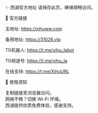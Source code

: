 ✨ 西湖官方地址
请保存此页，确保顺畅访问。

🔗 官方链接

主地址: https://xihuww.com

备用地址:  https://31026.vip

TG机器人: https://t.me/xihu_labot 

TG频道号: https://t.me/xihu_la 

在线支持: https://t.me/XihuURL


🔔 使用须知

复制链接至浏览器访问。  
网络不畅？切换 Wi-Fi 环境。  
西湖提供优质免费体验，感谢支持。
